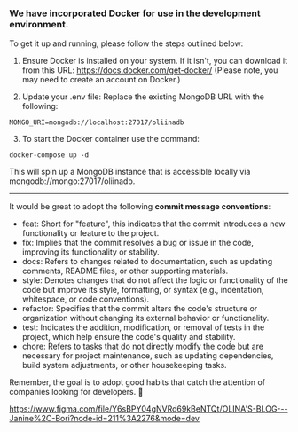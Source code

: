### We have incorporated Docker for use in the development environment.

To get it up and running, please follow the steps outlined below:

1. Ensure Docker is installed on your system. If it isn't, you can download it from this URL: https://docs.docker.com/get-docker/
(Please note, you may need to create an account on Docker.)

2. Update your .env file: Replace the existing MongoDB URL with the following:
```
MONGO_URI=mongodb://localhost:27017/oliinadb
```

3. To start the Docker container use the command:
```
docker-compose up -d
```
 
This will spin up a MongoDB instance that is accessible locally via mongodb://mongo:27017/oliinadb.

----
It would be great to adopt the following **commit message conventions**:

* feat: Short for "feature", this indicates that the commit introduces a new functionality or feature to the project.
* fix: Implies that the commit resolves a bug or issue in the code, improving its functionality or stability.
* docs: Refers to changes related to documentation, such as updating comments, README files, or other supporting materials.
* style: Denotes changes that do not affect the logic or functionality of the code but improve its style, formatting, or syntax (e.g., indentation, whitespace, or code conventions).
* refactor: Specifies that the commit alters the code's structure or organization without changing its external behavior or functionality.
* test: Indicates the addition, modification, or removal of tests in the project, which help ensure the code's quality and stability.
* chore: Refers to tasks that do not directly modify the code but are necessary for project maintenance, such as updating dependencies, build system adjustments, or other housekeeping tasks.

Remember, the goal is to adopt good habits that catch the attention of companies looking for developers. 🎯 



https://www.figma.com/file/Y6sBPY04gNVRd69kBeNTQt/OLINA'S-BLOG---Janine%2C-Bori?node-id=211%3A2276&mode=dev
